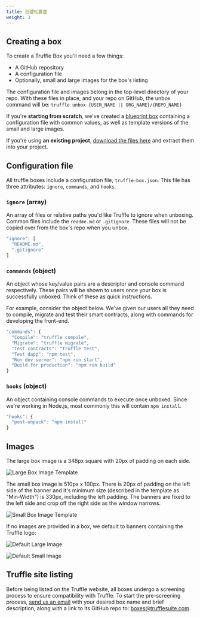 ```yaml
---
title: 创建松露盒
weight: 3
---
```


## Creating a box

To create a Truffle Box you'll need a few things:
* A GitHub repository
* A configuration file
* Optionally, small and large images for the box's listing

The configuration file and images belong in the top-level directory of your repo. With these files in place, and your repo on GitHub, the unbox command will be: `truffle unbox {USER_NAME || ORG_NAME}/{REPO_NAME}`

If you're **starting from scratch**, we've created a [blueprint box](/boxes/blueprint) containing a configuration file with common values, as well as template versions of the small and large images.

If you're using **an existing project**, [download the files here](/files/truffle-box-essentials.zip) and extract them into your project.

## Configuration file

All truffle boxes include a configuration file, `truffle-box.json`. This file has three attributes: `ignore`, `commands`, and `hooks`.

### <span style="text-transform: none;">`ignore`</span> (array)

An array of files or relative paths you'd like Truffle to ignore when unboxing. Common files include the `readme.md` or `.gitignore`. These files will not be copied over from the box's repo when you unbox.

```javascript
"ignore": [
  "README.md",
  ".gitignore"
]
```

### <span style="text-transform: none;">`commands`</span> (object)

An object whose key/value pairs are a descriptor and console command respectively. These pairs will be shown to users once your box is successfully unboxed. Think of these as quick instructions.

For example, consider the object below. We've given our users all they need to compile, migrate and test their smart contracts, along with commands for developing the front-end.

```javascript
"commands": {
  "Compile": "truffle compile",
  "Migrate": "truffle migrate",
  "Test contracts": "truffle test",
  "Test dapp": "npm test",
  "Run dev server": "npm run start",
  "Build for production": "npm run build"
}
```

### <span style="text-transform: none;">`hooks`</span> (object)

An object containing console commands to execute once unboxed. Since we're working in Node.js, most commonly this will contain `npm install`.

```javascript
"hooks": {
  "post-unpack": "npm install"
}
```

## Images

The large box image is a 348px square with 20px of padding on each side.

![Large Box Image Template](/img/boxes/box-img-lg-template.png)

The small box image is 510px x 100px. There is 20px of padding on the left side of the banner and it's minimum size (described in the template as "Min-Width") is 330px, including the left padding. The banners are fixed to the left side and crop off the right side as the window narrows.

![Small Box Image Template](/img/boxes/box-img-sm-template.png)

If no images are provided in a box, we default to banners containing the Truffle logo:

![Default Large Image](/img/boxes/loading-thumb.png)

![Default Small Image](/img/boxes/loading-banner.png)

## Truffle site listing

Before being listed on the Truffle website, all boxes undergo a screening process to ensure compatibility with Truffle. To start the pre-screening process, <a href="mailto:boxes@trufflesuite.com?subject=Truffle%20box%20review">send us an email</a> with your desired box name and brief description, along with a link to its GitHub repo to: [boxes@trufflesuite.com](mailto:boxes@trufflesuite.com?subject=Truffle%20box%20review).

